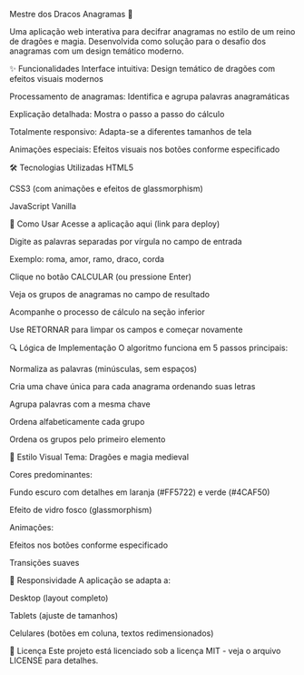 Mestre dos Dracos Anagramas 🐉


Uma aplicação web interativa para decifrar anagramas no estilo de um reino de dragões e magia. Desenvolvida como solução para o desafio dos anagramas com um design temático moderno.

✨ Funcionalidades
Interface intuitiva: Design temático de dragões com efeitos visuais modernos

Processamento de anagramas: Identifica e agrupa palavras anagramáticas

Explicação detalhada: Mostra o passo a passo do cálculo

Totalmente responsivo: Adapta-se a diferentes tamanhos de tela

Animações especiais: Efeitos visuais nos botões conforme especificado

🛠️ Tecnologias Utilizadas
HTML5

CSS3 (com animações e efeitos de glassmorphism)

JavaScript Vanilla

🚀 Como Usar
Acesse a aplicação aqui (link para deploy)

Digite as palavras separadas por vírgula no campo de entrada

Exemplo: roma, amor, ramo, draco, corda

Clique no botão CALCULAR (ou pressione Enter)

Veja os grupos de anagramas no campo de resultado

Acompanhe o processo de cálculo na seção inferior

Use RETORNAR para limpar os campos e começar novamente

🔍 Lógica de Implementação
O algoritmo funciona em 5 passos principais:

Normaliza as palavras (minúsculas, sem espaços)

Cria uma chave única para cada anagrama ordenando suas letras

Agrupa palavras com a mesma chave

Ordena alfabeticamente cada grupo

Ordena os grupos pelo primeiro elemento

🌈 Estilo Visual
Tema: Dragões e magia medieval

Cores predominantes:

Fundo escuro com detalhes em laranja (#FF5722) e verde (#4CAF50)

Efeito de vidro fosco (glassmorphism)

Animações:

Efeitos nos botões conforme especificado

Transições suaves

📱 Responsividade
A aplicação se adapta a:

Desktop (layout completo)

Tablets (ajuste de tamanhos)

Celulares (botões em coluna, textos redimensionados)

📝 Licença
Este projeto está licenciado sob a licença MIT - veja o arquivo LICENSE para detalhes.
